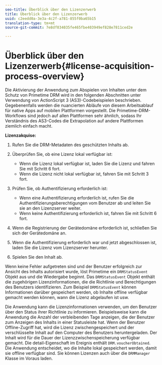 ```yaml
---
seo-title: Überblick über den Lizenzerwerb
title: Überblick über den Lizenzerwerb
uuid: c2eedd0a-3e3a-4c2f-a781-855f0ba65b15
translation-type: tm+mt
source-git-commit: 7e8df034035fe465fbe403949ef828e7811ced2e

---
```



# Überblick über den Lizenzerwerb{#license-acquisition-process-overview}

Die Aktivierung der Anwendung zum Abspielen von Inhalten unter dem Schutz von Primetime DRM wird in den folgenden Abschnitten unter Verwendung von ActionScript 3 (AS3)-Codebeispielen beschrieben. Gegebenenfalls werden die nuancierten Abläufe von diesem Arbeitsablauf für native Apps auf mobilen Plattformen vorgestellt. Die Primetime-DRM-Workflows sind jedoch auf allen Plattformen sehr ähnlich, sodass Ihr Verständnis des AS3-Codes die Extrapolation auf andere Plattformen ziemlich einfach macht.

**Lizenzakquise:**

1. Rufen Sie die DRM-Metadaten des geschützten Inhalts ab.
1. Überprüfen Sie, ob eine Lizenz lokal verfügbar ist:

   * Wenn die Lizenz lokal verfügbar ist, laden Sie die Lizenz und fahren Sie mit Schritt 6 fort.
   * Wenn die Lizenz nicht lokal verfügbar ist, fahren Sie mit Schritt 3 fort.

1. Prüfen Sie, ob Authentifizierung erforderlich ist:

   * Wenn eine Authentifizierung erforderlich ist, rufen Sie die Authentifizierungsberechtigungen vom Benutzer ab und leiten Sie sie an den Lizenzserver weiter.
   * Wenn keine Authentifizierung erforderlich ist, fahren Sie mit Schritt 6 fort.

1. Wenn die Registrierung der Gerätedomäne erforderlich ist, schließen Sie sich der Gerätedomäne an.
1. Wenn die Authentifizierung erforderlich war und jetzt abgeschlossen ist, laden Sie die Lizenz vom Lizenzserver herunter.
1. Spielen Sie den Inhalt ab.

Wenn keine Fehler aufgetreten sind und der Benutzer erfolgreich zur Ansicht des Inhalts autorisiert wurde, löst Primetime ein `DRMStatusEvent` Objekt aus und die Wiedergabe beginnt. Das `DRMStatusEvent` Objekt enthält die zugehörigen Lizenzinformationen, die die Richtlinie und Berechtigungen des Benutzers identifizieren. Zum Beispiel `DRMStatusEvent` können Informationen darüber gespeichert werden, ob Inhalte offline verfügbar gemacht werden können, wann die Lizenz abgelaufen ist usw.

Die Anwendung kann die Lizenzinformationen verwenden, um den Benutzer über den Status ihrer Richtlinie zu informieren. Beispielsweise kann die Anwendung die Anzahl der verbleibenden Tage anzeigen, die der Benutzer zum Anzeigen des Inhalts in einer Statusleiste hat. Wenn der Benutzer Offline-Zugriff hat, wird die Lizenz zwischengespeichert und der verschlüsselte Inhalt auf den Computer des Benutzers heruntergeladen. Der Inhalt wird für die Dauer der Lizenzzwischenspeicherung verfügbar gemacht. Die detail-Eigenschaft im Ereignis enthält `DRM.voucherObtained`. Die Anwendung entscheidet, wo die Inhalte lokal gespeichert werden, damit sie offline verfügbar sind. Sie können Lizenzen auch über die `DRMManager` Klasse im Voraus laden.
